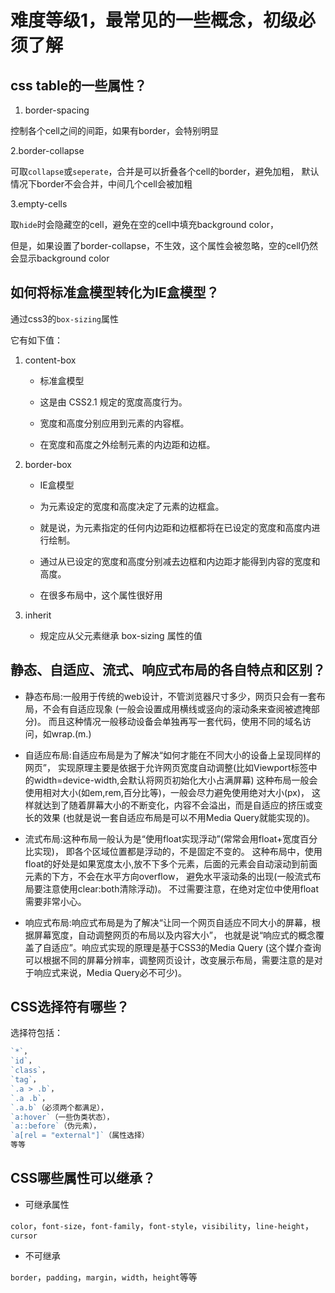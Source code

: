 # 难度等级1，最常见的一些概念，初级必须了解

## css table的一些属性？

1. border-spacing

控制各个cell之间的间距，如果有border，会特别明显

2.border-collapse

可取`collapse`或`seperate`，合并是可以折叠各个cell的border，避免加粗，
默认情况下border不会合并，中间几个cell会被加粗

3.empty-cells

取`hide`时会隐藏空的cell，避免在空的cell中填充background color，

但是，如果设置了border-collapse，不生效，这个属性会被忽略，空的cell仍然会显示background color

## 如何将标准盒模型转化为IE盒模型？

通过css3的`box-sizing`属性

它有如下值：

1. content-box 

    - 标准盒模型

    - 这是由 CSS2.1 规定的宽度高度行为。
    
    - 宽度和高度分别应用到元素的内容框。
    
    - 在宽度和高度之外绘制元素的内边距和边框。
    
2. border-box

    - IE盒模型
    
    - 为元素设定的宽度和高度决定了元素的边框盒。
    
    - 就是说，为元素指定的任何内边距和边框都将在已设定的宽度和高度内进行绘制。
    
    - 通过从已设定的宽度和高度分别减去边框和内边距才能得到内容的宽度和高度。
    
    - 在很多布局中，这个属性很好用
    
3. inherit

    - 规定应从父元素继承 box-sizing 属性的值
    
## 静态、自适应、流式、响应式布局的各自特点和区别？

- 静态布局:一般用于传统的web设计，不管浏览器尺寸多少，网页只会有一套布局，不会有自适应现象
(一般会设置成用横线或竖向的滚动条来查阅被遮掩部分)。
而且这种情况一般移动设备会单独再写一套代码，使用不同的域名访问，如wrap.(m.)

- 自适应布局:自适应布局是为了解决“如何才能在不同大小的设备上呈现同样的网页”，
实现原理主要是依据于允许网页宽度自动调整(比如Viewport标签中的width=device-width,会默认将网页初始化大小占满屏幕)
这种布局一般会使用相对大小(如em,rem,百分比等)，一般会尽力避免使用绝对大小(px)，
这样就达到了随着屏幕大小的不断变化，内容不会溢出，而是自适应的挤压或变长的效果
(也就是说一套自适应布局是可以不用Media Query就能实现的)。

- 流式布局:这种布局一般认为是“使用float实现浮动”(常常会用float+宽度百分比实现)，
即各个区域位置都是浮动的，不是固定不变的。
这种布局中，使用float的好处是如果宽度太小,放不下多个元素，后面的元素会自动滚动到前面元素的下方，不会在水平方向overflow，
避免水平滚动条的出现(一般流式布局要注意使用clear:both清除浮动)。
不过需要注意，在绝对定位中使用float需要非常小心。

- 响应式布局:响应式布局是为了解决“让同一个网页自适应不同大小的屏幕，根据屏幕宽度，自动调整网页的布局以及内容大小”，
也就是说“响应式的概念覆盖了自适应”。响应式实现的原理是基于CSS3的Media Query
(这个媒介查询可以根据不同的屏幕分辨率，调整网页设计，改变展示布局，需要注意的是对于响应式来说，Media Query必不可少)。

## CSS选择符有哪些？

选择符包括：

```js
`*`，
`id`，
`class`，
`tag`，
`.a > .b`，
`.a .b`，
`.a.b`（必须两个都满足），
`a:hover`（一些伪类状态），
`a::before`（伪元素），
`a[rel = "external"]`（属性选择）
等等
```

## CSS哪些属性可以继承？

- 可继承属性

`color`，`font-size`，`font-family`，`font-style`，`visibility`，`line-height`，`cursor`

- 不可继承

`border`，`padding`，`margin`，`width`，`height`等等